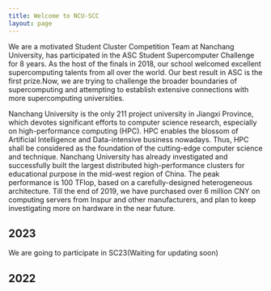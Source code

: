 ```yaml
---
title: Welcome to NCU-SCC
layout: page
---
```


We are a motivated Student Cluster Competition Team at Nanchang University, has participated in the ASC Student Supercomputer Challenge for 8 years. As the host of the finals in 2018, our school welcomed excellent supercomputing talents from all over the world. Our best result in ASC is the first prize.Now, we are trying to challenge the broader boundaries of supercomputing and attempting to establish extensive connections with more supercomputing universities.

Nanchang University is the only 211 project university in Jiangxi Province, which devotes significant efforts to computer science research, especially on high-performance computing (HPC). HPC enables the blossom of Artificial Intelligence and Data-intensive business nowadays. Thus, HPC shall be considered as the foundation of the cutting-edge computer science and technique. Nanchang University has already investigated and successfully built the largest distributed high-performance clusters for educational purpose in the mid-west region of China. The peak performance is 100 TFlop, based on a carefully-designed heterogeneous architecture. Till the end of 2019, we have purchased over 6 million CNY on computing servers from Inspur and other manufacturers, and plan to keep investigating more on hardware in the near future.

## 2023

We are going to participate in SC23(Waiting for updating soon)


## 2022

